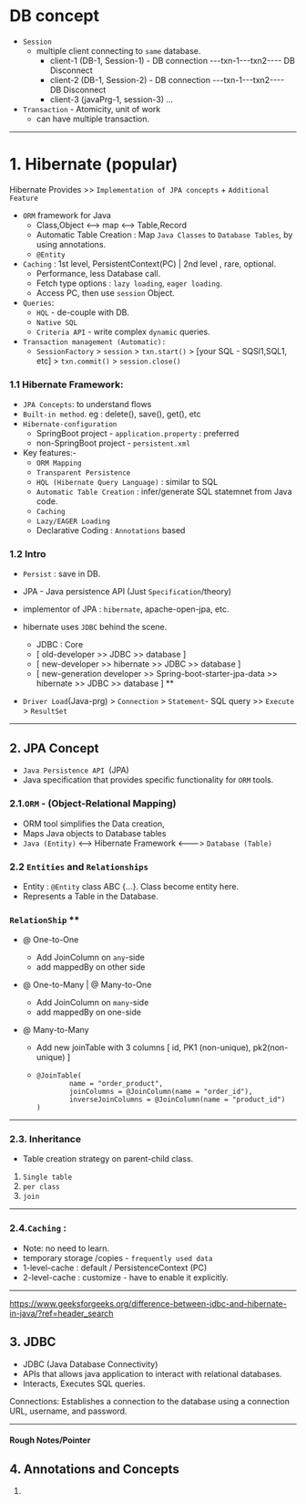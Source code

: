 # DB concept
- `Session` 
  - multiple client connecting to `same` database.
    - client-1 (DB-1, Session-1) - DB connection ---txn-1---txn2---- DB Disconnect
    - client-2 (DB-1, Session-2) - DB connection ---txn-1---txn2---- DB Disconnect
    - client-3 (javaPrg-1, session-3) ...
- `Transaction` - Atomicity, unit of work
  - can have multiple transaction.

---

# 1. Hibernate (popular)
Hibernate Provides >>  `Implementation of JPA concepts` +  `Additional Feature`

- `ORM` framework for Java
  - Class,Object <--> map <--> Table,Record
  - Automatic Table Creation : Map `Java Classes` to `Database Tables`, by using annotations.
  - `@Entity`
- `Caching` : 1st level, PersistentContext(PC) | 2nd level , rare, optional.
  - Performance, less Database call.
  - Fetch type options : `lazy loading`, `eager loading`.
  - Access PC, then use `session` Object.
- `Queries`:
  - `HQL` - de-couple with DB.
  - `Native SQL`
  - `Criteria API` -  write complex `dynamic` queries.
- `Transaction management (Automatic):`
  - `SessionFactory` > `session` > `txn.start()` > [your SQL - SQSl1,SQL1, etc] > `txn.commit()` > `session.close()`
  
### 1.1 Hibernate Framework:
- `JPA Concepts`:  to understand flows
- `Built-in method`. eg : delete(), save(), get(), etc
- `Hibernate-configuration`
  - SpringBoot project - `application.property` : preferred
  - non-SpringBoot project - `persistent.xml`
- Key features:-
  - `ORM Mapping`
  - `Transparent Persistence`
  - `HQL (Hibernate Query Language)` : similar to SQL
  - `Automatic Table Creation` : infer/generate SQL statemnet from Java code.
  - `Caching`
  - `Lazy/EAGER Loading`
  - Declarative Coding : `Annotations` based
  

### 1.2 Intro
- `Persist` : save in DB.
- JPA - Java persistence API (Just `Specification`/theory)
- implementor of JPA : `hibernate`, apache-open-jpa, etc.
- hibernate uses `JDBC` behind the scene.
  - JDBC : Core
  - [ old-developer            >>                                               JDBC >> database ]
  - [ new-developer            >>                                  hibernate >> JDBC >> database ]
  - [ new-generation developer >>  Spring-boot-starter-jpa-data >> hibernate >> JDBC >> database ] **
   
- `Driver Load`(Java-prg) > `Connection` > `Statement`- SQL query >> `Execute` > `ResultSet`

---

## 2. JPA Concept
- `Java Persistence API `(JPA) 
- Java specification that provides specific functionality for `ORM` tools.

### 2.1.`ORM` - (Object-Relational Mapping)
  - ORM tool simplifies the Data creation,
  - Maps Java objects to Database tables
  - `Java (Entity)`  <--> Hibernate Framework <---> `Database (Table)`

### 2.2 `Entities` and `Relationships`
  - Entity : `@Entity` class ABC {...}. Class become entity here.
  - Represents a Table in the Database.

###  `RelationShip` **
- @ One-to-One 
  - Add JoinColumn on `any`-side
  - add mappedBy on other side
  
- @ One-to-Many | @ Many-to-One
  - Add JoinColumn on `many`-side
  - add mappedBy on one-side
  
- @ Many-to-Many
  - Add new joinTable with 3 columns [ id, PK1 (non-unique), pk2(non-unique) ]
  - ```
    @JoinTable(
            name = "order_product",
            joinColumns = @JoinColumn(name = "order_id"),
            inverseJoinColumns = @JoinColumn(name = "product_id")
    )
    ```
---  

### 2.3. Inheritance
- Table creation strategy on parent-child class.
1. `Single table`
2. `per class`
3. `join`
---

### 2.4.`Caching` : 
- Note: no need to learn.
- temporary storage /copies - `frequently used data`
- 1-level-cache : default / PersistenceContext (PC)
- 2-level-cache : customize - have to enable it explicitly.

---
https://www.geeksforgeeks.org/difference-between-jdbc-and-hibernate-in-java/?ref=header_search

## 3. JDBC
- JDBC (Java Database Connectivity) 
- APIs that allows java application to interact with relational databases.
- Interacts, Executes SQL queries.



Connections: Establishes a connection to the database using a connection URL, username, and password.

---
#### Rough Notes/Pointer
## 4. Annotations and Concepts
1. 
